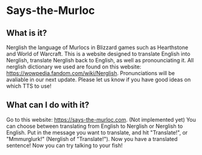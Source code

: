 # Says-the-Murloc
## What is it?
Nerglish the language of Murlocs in Blizzard games such as Hearthstone and World of Warcraft.
This is a website designed to translate English into Nerglish, translate Nerglish back to English, as well as pronounciating it.
All nerglish dictionary we used are found on this website: https://wowpedia.fandom.com/wiki/Nerglish.
Pronunciations will be avaliable in our next update. Please let us know if you have good ideas on which TTS to use!
## What can I do with it?
Go to this website: https://says-the-murloc.com. (Not implemented yet)
You can choose between translating from English to Nerglish or Nerglish to English.
Put in the message you want to translate, and hit "Translate!", or "Mmmurglurk!" (Nerglish of "Translate!").
Now you have a translated sentence! Now you can try talking to your fish!
